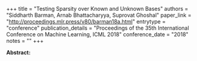 +++
title = "Testing Sparsity over Known and Unknown Bases"
authors = "Siddharth Barman, Arnab Bhattacharyya, Suprovat Ghoshal"
paper_link = "http://proceedings.mlr.press/v80/barman18a.html"
entrytype = "conference"
publication_details = "Proceedings of the 35th International Conference on Machine Learning,  ICML 2018"
conference_date = "2018"
notes = ""
+++

<b>Abstract:</b>
